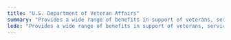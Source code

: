 ```yaml
---
title: "U.S. Department of Veteran Affairs"
summary: "Provides a wide range of benefits in support of veterans, service members, and their families."
lede: "Provides a wide range of benefits in support of veterans, service members, and their families."
---
```

